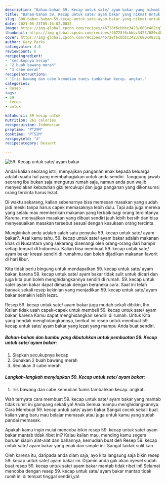 ```yaml
---
description: "Bahan-bahan 59. Kecap untuk sate/ ayam bakar yang nikmat Untuk Jualan"
title: "Bahan-bahan 59. Kecap untuk sate/ ayam bakar yang nikmat Untuk Jualan"
slug: 808-bahan-bahan-59-kecap-untuk-sate-ayam-bakar-yang-nikmat-untuk-jualan
date: 2021-05-25T05:16:02.003Z
image: https://img-global.cpcdn.com/recipes/46728f6cbbbc3423/680x482cq70/59-kecap-untuk-sate-ayam-bakar-foto-resep-utama.jpg
thumbnail: https://img-global.cpcdn.com/recipes/46728f6cbbbc3423/680x482cq70/59-kecap-untuk-sate-ayam-bakar-foto-resep-utama.jpg
cover: https://img-global.cpcdn.com/recipes/46728f6cbbbc3423/680x482cq70/59-kecap-untuk-sate-ayam-bakar-foto-resep-utama.jpg
author: Gary Parks
ratingvalue: 4.6
reviewcount: 6
recipeingredient:
- "secukupnya kecap"
- "2 buah bawang merah"
- "3 cabe merah"
recipeinstructions:
- "Iris bawang dan cabe kemudian tumis tambahkan kecap. angkat."
categories:
- Resep
tags:
- 59
- kecap
- untuk

katakunci: 59 kecap untuk 
nutrition: 261 calories
recipecuisine: Indonesian
preptime: "PT29M"
cooktime: "PT52M"
recipeyield: "4"
recipecategory: Dessert

---
```



![59. Kecap untuk sate/ ayam bakar](https://img-global.cpcdn.com/recipes/46728f6cbbbc3423/680x482cq70/59-kecap-untuk-sate-ayam-bakar-foto-resep-utama.jpg)

Andai kalian seorang istri, menyajikan panganan enak kepada keluarga adalah suatu hal yang membahagiakan untuk anda sendiri. Tanggung jawab seorang ibu bukan saja mengurus rumah saja, namun anda pun wajib menyediakan kebutuhan gizi tercukupi dan juga panganan yang dikonsumsi orang tercinta harus lezat.

Di waktu  sekarang, kalian sebenarnya bisa memesan masakan yang sudah jadi meski tanpa harus capek memasaknya lebih dulu. Tapi ada juga mereka yang selalu mau memberikan makanan yang terbaik bagi orang tercintanya. Karena, menyajikan masakan yang dibuat sendiri jauh lebih bersih dan bisa menyesuaikan masakan tersebut sesuai dengan kesukaan orang tercinta. 



Mungkinkah anda adalah salah satu penyuka 59. kecap untuk sate/ ayam bakar?. Asal kamu tahu, 59. kecap untuk sate/ ayam bakar adalah makanan khas di Nusantara yang sekarang disenangi oleh orang-orang dari hampir setiap tempat di Indonesia. Kalian bisa membuat 59. kecap untuk sate/ ayam bakar kreasi sendiri di rumahmu dan boleh dijadikan makanan favorit di hari libur.

Kita tidak perlu bingung untuk mendapatkan 59. kecap untuk sate/ ayam bakar, karena 59. kecap untuk sate/ ayam bakar tidak sulit untuk dicari dan juga kita pun boleh menghidangkannya sendiri di rumah. 59. kecap untuk sate/ ayam bakar dapat dimasak dengan beraneka cara. Saat ini telah banyak sekali resep kekinian yang menjadikan 59. kecap untuk sate/ ayam bakar semakin lebih lezat.

Resep 59. kecap untuk sate/ ayam bakar juga mudah sekali dibikin, lho. Kalian tidak usah capek-capek untuk membeli 59. kecap untuk sate/ ayam bakar, karena Kamu dapat menghidangkan sendiri di rumah. Untuk Kita yang hendak menghidangkannya, berikut ini resep untuk membuat 59. kecap untuk sate/ ayam bakar yang lezat yang mampu Anda buat sendiri.

<!--inarticleads1-->

##### Bahan-bahan dan bumbu yang dibutuhkan untuk pembuatan 59. Kecap untuk sate/ ayam bakar:

1. Siapkan secukupnya kecap
1. Gunakan 2 buah bawang merah
1. Sediakan 3 cabe merah




<!--inarticleads2-->

##### Langkah-langkah menyiapkan 59. Kecap untuk sate/ ayam bakar:

1. Iris bawang dan cabe kemudian tumis tambahkan kecap. angkat.




Wah ternyata cara membuat 59. kecap untuk sate/ ayam bakar yang mantab tidak rumit ini gampang sekali ya! Anda Semua mampu menghidangkannya. Cara Membuat 59. kecap untuk sate/ ayam bakar Sangat cocok sekali buat kalian yang baru mau belajar memasak atau juga untuk kamu yang sudah pandai memasak.

Apakah kamu ingin mulai mencoba bikin resep 59. kecap untuk sate/ ayam bakar mantab tidak ribet ini? Kalau kalian mau, mending kamu segera buruan siapin alat-alat dan bahannya, kemudian buat deh Resep 59. kecap untuk sate/ ayam bakar yang enak dan simple ini. Sangat taidak sulit kan. 

Oleh karena itu, daripada anda diam saja, ayo kita langsung saja bikin resep 59. kecap untuk sate/ ayam bakar ini. Dijamin anda gak akan nyesel sudah buat resep 59. kecap untuk sate/ ayam bakar mantab tidak ribet ini! Selamat mencoba dengan resep 59. kecap untuk sate/ ayam bakar mantab tidak rumit ini di tempat tinggal sendiri,ya!.

